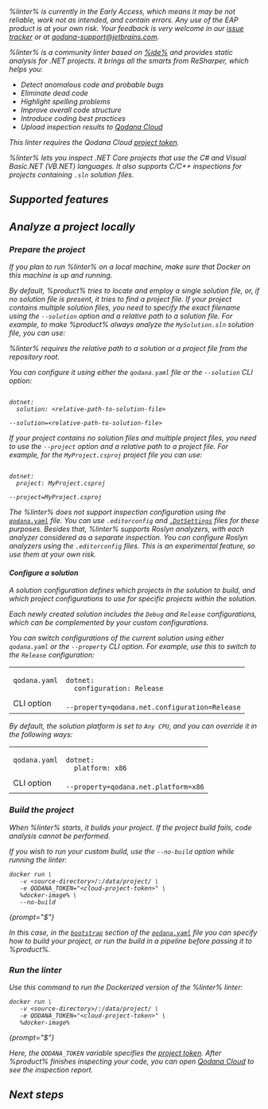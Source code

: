 [//]: # (title: Qodana Community for .NET)

<var name="dotsettings" value="https://www.jetbrains.com/help/resharper/Sharing_Configuration_Options.html#solution-team-shared-layer"/>
<var name="linter" value="Qodana Community for .NET"/>
<var name="ide" value="ReSharper"/>
<var name="docker-image" value="jetbrains/qodana-cdnet:2023.3-eap"/>
<var name="config-file" value="qodana-cdnet-docker-readme.xml"/>

<note>%linter% is currently in the Early Access, which means it may be not reliable, work not as intended, and contain errors.
Any use of the EAP product is at your own risk. Your feedback is very welcome in our
<a href="https://youtrack.jetbrains.com/newIssue?project=QD">issue tracker</a> or at
<a href="mailto:qodana-support@jetbrains.com">qodana-support@jetbrains.com</a>.
</note>

%linter% is a community linter based on [%ide%](https://www.jetbrains.com/rider/) and provides static analysis for .NET projects.
It brings all the smarts from ReSharper, which helps you:

* Detect anomalous code and probable bugs
* Eliminate dead code
* Highlight spelling problems
* Improve overall code structure
* Introduce coding best practices
* Upload inspection results to [Qodana Cloud](cloud-about.xml)

<note>This linter requires the Qodana Cloud <a href="project-token.md">project token</a>.</note>

%linter% lets you inspect .NET Core projects that use the C# and Visual Basic.NET (VB.NET) languages. 
It also supports C/C++ inspections for projects containing `.sln` solution files.

## Supported features

<include src="lib_qd.xml" include-id="linters-supported-features" use-filter="empty,cdnet"/>

## Analyze a project locally

### Prepare the project

If you plan to run %linter% on a local machine, make sure that Docker on this machine is up and running. 

By default, %product% tries to locate and employ a single solution file, or, if no solution file is present,
it tries to find a project file. If your project contains multiple solution files, you need to specify the exact
filename using the `--solution` option and a relative path to a solution file. For example, to
make %product% always analyze the `MySolution.sln` solution file, you can use:

%linter% requires the relative path to a solution or a project file from the repository root. 

You can configure it using either the `qodana.yaml` file or the `--solution` CLI option:

<tabs>
<tab id="qodana-cdnet-solution-specify-qodana-yaml" title="qodana.yaml">
<code style="block" lang="yaml">
dotnet:
&nbsp;&nbsp;solution: &lt;relative-path-to-solution-file&gt;
</code>
</tab>
<tab id="qodana-cdnet-solution-specify-cli" title="CLI option">
<code style="block" lang="shell">
--solution=&lt;relative-path-to-solution-file&gt;
</code>
</tab>
</tabs>

If your project contains no solution files and multiple project files, you need to use the `--project` option and a 
relative path to a project file. For example, for the `MyProject.csproj` project file you can use:

<tabs>
<tab id="qodana-cdnet-project-config-qodana-yaml" title="qodana.yaml">
<code style="block" lang="yaml">
dotnet:
&nbsp;&nbsp;project: MyProject.csproj
</code>
</tab>
<tab id="qodana-cdnet-project-config-cli" title="CLI option">
<code style="block" lang="shell">
--project=MyProject.csproj
</code>
</tab>
</tabs>

The %linter% does not support inspection configuration using the [`qodana.yaml`](qodana-yaml.md) file.
You can use `.editorconfig` and [`.DotSettings`](%dotsettings%) files for these purposes. Besides that, %linter% supports Roslyn analyzers,
with each analyzer considered as a separate inspection. You can configure Roslyn analyzers using the `.editorconfig`
files. This is an experimental feature, so use them at your own risk.

#### Configure a solution

A solution configuration defines which projects in the solution to build, and which project configurations to use for 
specific projects within the solution.

Each newly created solution includes the `Debug` and `Release` configurations, which can be complemented by your custom 
configurations.

You can switch configurations of the current solution using either `qodana.yaml` or the `--property` CLI option. For 
example, use this to switch to the `Release` configuration:

<table header-style="none">
<tr>
<td>
<code>qodana.yaml</code>
</td>
<td>
<code style="block" lang="yaml">
dotnet:
&nbsp;&nbsp;configuration: Release
</code>
</td>
</tr>
<tr>
<td>
CLI option
</td>
<td>
<code style="block" lang="shell">
--property=qodana.net.configuration=Release
</code>
</td>
</tr>
</table>

By default, the solution platform is set to `Any CPU`, and you can override it in the following ways: </p>

<table header-style="none">
<tr>
<td>
<code>qodana.yaml</code>
</td>
<td>
<code style="block" lang="yaml">
dotnet:
&nbsp;&nbsp;platform: x86
</code>
</td>
</tr>
<tr>
<td>
CLI option
</td>
<td>
<code style="block" lang="shell">
--property=qodana.net.platform=x86
</code>
</td>
</tr>
</table>

### Build the project

When %linter% starts, it builds your project. If the project build fails, code analysis cannot be performed.

If you wish to run your custom build, use the `--no-build` option while running the linter: 

```shell
docker run \
   -v <source-directory>/:/data/project/ \
   -e QODANA_TOKEN="<cloud-project-token>" \
   %docker-image% \
   --no-build
```
{prompt="$"}

In this case, in the [`bootstrap`](before-running-qodana.md) section of the [`qodana.yaml`](qodana-yaml.md) file you can specify how to build 
your project, or run the build in a pipeline before passing it to %product%.

### Run the linter

Use this command to run the Dockerized version of the %linter% linter: 

```shell
docker run \
   -v <source-directory>/:/data/project/ \
   -e QODANA_TOKEN="<cloud-project-token>" \
   %docker-image%
```
{prompt="$"}

Here,  the `QODANA_TOKEN` variable specifies the [project token](project-token.md). After %product% finishes inspecting
your code, you can open [Qodana Cloud](https://qodana.cloud) to see the inspection report.

## Next steps

<include src="lib_qd.xml" include-id="linter-next-steps-footer" use-filter="empty"/>